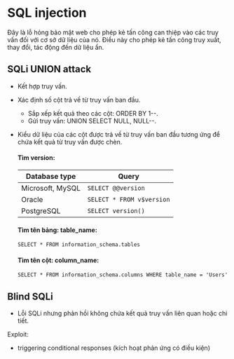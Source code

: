 # SQL injection

Đây là lỗ hỏng bảo mật web cho phép kẻ tấn công can thiệp vào các truy vấn đối với cơ sở dữ liệu của nó. Điều này cho phép kẻ tấn công truy xuất, thay đổi, tác động đến dữ liệu ẩn.

## SQLi UNION attack
- Kết hợp truy vấn.
- Xác định số cột trả về từ truy vấn ban đầu.
    - Sắp xếp kết quả theo các cột: ORDER BY 1--.
    - Gửi truy vấn: UNION SELECT NULL, NULL--.
- Kiểu dữ liệu của các cột được trả về từ truy vấn ban đầu tương ứng để chứa kết quả từ truy vấn được chèn.

    #### Tìm version:
    
    | Database type | Query |
    | --- | --- |
    | Microsoft, MySQL | `SELECT @@version` |
    | Oracle | `SELECT * FROM v$version` |
    | PostgreSQL | `SELECT version()` |
    
    #### Tìm tên bảng: table_name:
    
    `SELECT * FROM information_schema.tables`
    
    #### Tìm tên cột: column_name:
    
    `SELECT * FROM information_schema.columns WHERE table_name = 'Users'`

## Blind SQLi
- Lỗi SQLi nhưng phản hồi không chứa kết quả truy vấn liên quan hoặc chi tiết.

Exploit:

- triggering conditional responses (kích hoạt phản ứng có điều kiện)

